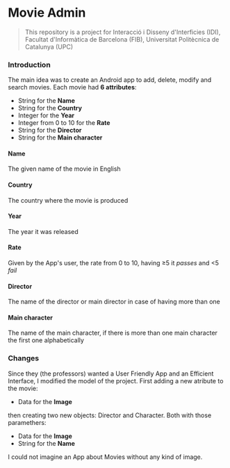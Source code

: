 # Movie Admin

> This repository is a project for Interacció i Disseny d'Interficies (IDI), Facultat d'Informàtica de Barcelona (FIB), Universitat Politècnica de Catalunya (UPC)



### Introduction

The main idea was to create an Android app to add, delete, modify and search movies.
Each movie had **6 attributes**:
- String for the **Name**
- String for the **Country**
- Integer for the **Year**
- Integer from 0 to 10 for the **Rate**
- String for the **Director**
- String for the **Main character**

#### Name
The given name of the movie in English
#### Country
The country where the movie is produced
#### Year
The year it was released
#### Rate
Given by the App's user, the rate from 0 to 10, having ≥5 it *passes* and \<5 *fail*
#### Director
The name of the director or main director in case of having more than one
#### Main character
The name of the main character, if there is more than one main character the first one alphabetically 



### Changes

Since they (the professors) wanted a User Friendly App and an Efficient Interface, I modified the model of the project. First adding a new atribute to the movie:
- Data for the **Image**

then creating two new objects: Director and Character. Both with those paramethers:
- Data for the **Image**
- String for the **Name**

I could not imagine an App about Movies without any kind of image.



<!--### Structure and Workflow-->




